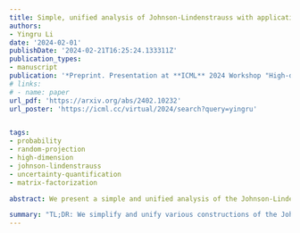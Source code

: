 ```yaml
---
title: Simple, unified analysis of Johnson-Lindenstrauss with applications
authors:
- Yingru Li
date: '2024-02-01'
publishDate: '2024-02-21T16:25:24.133311Z'
publication_types:
- manuscript
publication: '*Preprint. Presentation at **ICML** 2024 Workshop "High-dimensional Learning Dynamics 2024: The Emergence of Structure and Reasoning"*'
# links:
# - name: paper
url_pdf: 'https://arxiv.org/abs/2402.10232'
url_poster: 'https://icml.cc/virtual/2024/search?query=yingru'


tags:
- probability
- random-projection
- high-dimension
- johnson-lindenstrauss
- uncertainty-quantification
- matrix-factorization

abstract: We present a simple and unified analysis of the Johnson-Lindenstrauss (JL) lemma, a cornerstone in the field of dimensionality reduction critical for managing high-dimensional data. Our approach not only simplifies the understanding but also unifies various constructions under the JL framework, including spherical, binary-coin, sparse JL, Gaussian and sub-Gaussian models. This simplification and unification make significant strides in preserving the intrinsic geometry of data, essential across diverse applications from streaming algorithms to reinforcement learning. Notably, we deliver the first rigorous proof of the spherical construction's effectiveness and provide a general class of sub-Gaussian constructions within this simplified framework. At the heart of our contribution is an innovative extension of the Hanson-Wright inequality to high dimensions, complete with explicit constants. By employing simple yet powerful probabilistic tools and analytical techniques, such as an enhanced diagonalization process, our analysis not only solidifies the JL lemma's theoretical foundation by removing an independence assumption but also extends its practical reach, showcasing its adaptability and importance in contemporary computational algorithms.

summary: "TL;DR: We simplify and unify various constructions of the Johnson-Lindenstrauss (JL) lemma, including spherical and sub-Gaussian models, and provide the first rigorous proof for spherical construction’s effectiveness. Our work extends the Hanson-Wright inequality and solidifies the JL lemma’s theoretical foundation, enhancing its practical applications in computational algorithms."
---
```

